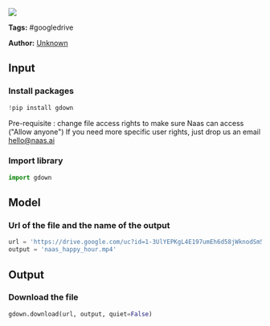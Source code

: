 <a href="https://app.naas.ai/user-redirect/naas/downloader?url=https://raw.githubusercontent.com/jupyter-naas/awesome-notebooks/master/Google%20Drive/Google_Drive_Download_file.ipynb" target="_parent"><img src="https://naasai-public.s3.eu-west-3.amazonaws.com/open_in_naas.svg"/></a>

**Tags:** #googledrive

**Author:** [Unknown](https://www.linkedin.com/company/naas-ai/)

## Input

### Install packages


```python
!pip install gdown
```

Pre-requisite : change file access rights to make sure Naas can access ("Allow anyone")
If you need more specific user rights, just drop us an email hello@naas.ai

### Import library


```python
import gdown
```

## Model

### Url of the file and the name of the output


```python
url = 'https://drive.google.com/uc?id=1-3UlYEPKgL4E197umEh6d58jWknodSm5'
output = 'naas_happy_hour.mp4'
```

## Output

### Download the file


```python
gdown.download(url, output, quiet=False)
```
